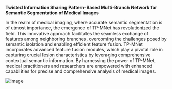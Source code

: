 
**Twisted Information Sharing Pattern-Based Multi-Branch Network for Semantic Segmentation of Medical Images**


In the realm of medical imaging, where accurate semantic segmentation is of utmost importance, the emergence of TP-MNet has revolutionized the field. This innovative approach facilitates the seamless exchange of features among neighboring branches, overcoming the challenges posed by semantic isolation and enabling efficient feature fusion. TP-MNet incorporates advanced feature fusion modules, which play a pivotal role in capturing crucial lesion characteristics by leveraging comprehensive contextual semantic information. By harnessing the power of TP-MNet, medical practitioners and researchers are empowered with enhanced capabilities for precise and comprehensive analysis of medical images.


![image](https://github.com/YF-W/TP-MNet/assets/66008255/d9324c27-6f20-4657-b551-c920b8bc9e79)
